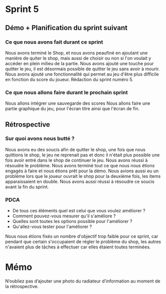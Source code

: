 # Sprint 5

## Démo + Planification du sprint suivant

### Ce que nous avons fait durant ce sprint
Nous avons terminé le Shop, et nous avons peaufiné en ajoutant une manière de quiter le shop, mais aussi de choisir ou non si l'on voulait y accéder en plein milieu de la partie. 
Nous avons ajouté une touche pour quitter le jeu, il est désormais possible de quitter le jeu sans avoir à mourir. 
Nous avons ajouté une fonctionnalité qui permet au jeu d'être plus difficile en fonction du score du joueur.
Rédaction du sprint numéro 5. 

### Ce que nous allons faire durant le prochain sprint
Nous allons intégrer une sauvegarde des scores
Nous allons faire une partie graphique du jeu, pour l'écran titre ainsi que l'écran de fin. 

## Rétrospective

### Sur quoi avons nous butté ?

Nous avons eu des soucis afin de quitter le shop, une fois que nous quittions le shop, le jeu ne reprenait pas et donc il n'était plus possible une fois avoir entré dans le shop de continuer le jeu. Nous avons réussi à résoudre le problème. Nous avons terminé tout ce que nous nous étions engagés à faire et nous étions prêt pour la démo. 
Nous avions aussi eu un problème lors que le joueur ouvrait le shop pour la deuxième fois, les items apparaissaient en double. Nous avons aussi réussi à résoudre ce soucis  avant la fin du sprint. 

### PDCA
* De tous ces éléments quel est celui que vous voulez améliorer ?
* Comment pouvez-vous mesurer qu'il s'améliore ?
* Quelles sont toutes les options possible pour l'améliorer ?
* Qu'allez-vous tester pour l'améliorer ?


Nous nous étions fixés un nombre d'objectif trop faible pour ce sprint, car pendant que certain s'occupaient de régler le problème  du shop, les autres n'avaient plus de tâches à effectuer car elles étaient toutes terminées. 

# Mémo
N’oubliez pas d’ajouter une photo du radiateur d’information au moment de la rétrospective.